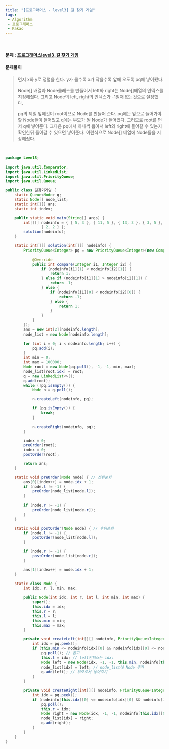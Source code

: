 ```yaml
---
title: "[프로그래머스 - level3] 길 찾기 게임"
tags:
 - Algorithm
 - 프로그래머스
 - Kakao
---
```




<br/>

#### 문제 : <a href="https://programmers.co.kr/learn/courses/30/lessons/42892">프로그래머스level3_길 찾기 게임</a>

#### 문제풀이

> 먼저 x와 y로 정렬을 한다. y가 클수록 x가 작을수록 앞에 오도록 pq에 넣어줬다.
>
> Node[] 배열과 Node클래스를 만들어서 left와 right는 Node[]배열의 인덱스를 지정해줬다. 그리고 Node의 left, right의 인덱스가 -1일때 없는것으로 설정했다.
>
> pq의 제일 앞에것이 root이므로 Node를 만들어 준다. pq에는 앞으로 들어가야할 Node들이 들어있고 q에는 부모가 될 Node가 들어있다. 그러므로 root를 먼저 q에 넣어준다. 그다음 pq에서 하나씩 뽑아서 left와 right에 들어갈 수 있는지 확인한뒤 들어갈 수 있으면 넣어준다. 이런식으로 Node[] 베열에 Node들을 저장해줬다.

<br/>

```java
package Level3;

import java.util.Comparator;
import java.util.LinkedList;
import java.util.PriorityQueue;
import java.util.Queue;

public class 길찾기게임 {
	static Queue<Node> q;
	static Node[] node_list;
	static int[][] ans;
	static int index;

	public static void main(String[] args) {
		int[][] nodeinfo = { { 5, 3 }, { 11, 5 }, { 13, 3 }, { 3, 5 }, { 6, 1 }, { 1, 3 }, { 8, 6 }, { 7, 2 },
				{ 2, 2 } };
		solution(nodeinfo);
	}

	static int[][] solution(int[][] nodeinfo) {
		PriorityQueue<Integer> pq = new PriorityQueue<Integer>(new Comparator<Integer>() {

			@Override
			public int compare(Integer i1, Integer i2) {
				if (nodeinfo[i1][1] < nodeinfo[i2][1]) {
					return 1;
				} else if (nodeinfo[i1][1] > nodeinfo[i2][1]) {
					return -1;
				} else {
					if (nodeinfo[i1][0] < nodeinfo[i2][0]) {
						return -1;
					} else {
						return 1;
					}
				}
			}
		});
		ans = new int[2][nodeinfo.length];
		node_list = new Node[nodeinfo.length];

		for (int i = 0; i < nodeinfo.length; i++) {
			pq.add(i);
		}
		int min = 0;
		int max = 100000;
		Node root = new Node(pq.poll(), -1, -1, min, max);
		node_list[root.idx] = root;
		q = new LinkedList<>();
		q.add(root);
		while (!pq.isEmpty()) {
			Node n = q.poll();

			n.createLeft(nodeinfo, pq);

			if (pq.isEmpty()) {
				break;
			}

			n.createRight(nodeinfo, pq);
		}

		index = 0;
		preOrder(root);
		index = 0;
		postOrder(root);

		return ans;
	}

	static void preOrder(Node node) { // 전위순회
		ans[0][index++] = node.idx + 1;
		if (node.l != -1) {
			preOrder(node_list[node.l]);
		}

		if (node.r != -1) {
			preOrder(node_list[node.r]);
		}
	}

	static void postOrder(Node node) { // 후위순회
		if (node.l != -1) {
			postOrder(node_list[node.l]);
		}

		if (node.r != -1) {
			postOrder(node_list[node.r]);
		}

		ans[1][index++] = node.idx + 1;
	}

	static class Node {
		int idx, r, l, min, max;

		public Node(int idx, int r, int l, int min, int max) {
			super();
			this.idx = idx;
			this.r = r;
			this.l = l;
			this.min = min;
			this.max = max;
		}

		private void createLeft(int[][] nodeinfo, PriorityQueue<Integer> pq) {
			int idx = pq.peek();
			if (this.min <= nodeinfo[idx][0] && nodeinfo[idx][0] <= nodeinfo[this.idx][0]) {
				pq.poll(); // 뽑고
				this.l = idx; // left인덱스는 idx;
				Node left = new Node(idx, -1, -1, this.min, nodeinfo[this.idx][0]);
				node_list[idx] = left; // node_list에 Node 추가
				q.add(left); // 부모로서 넣어주기
			}
		}

		private void createRight(int[][] nodeinfo, PriorityQueue<Integer> pq) {
			int idx = pq.peek();
			if (nodeinfo[this.idx][0] <= nodeinfo[idx][0] && nodeinfo[idx][0] <= this.max) {
				pq.poll();
				this.r = idx;
				Node right = new Node(idx, -1, -1, nodeinfo[this.idx][0], this.max);
				node_list[idx] = right;
				q.add(right);
			}
		}
	}
}
```

